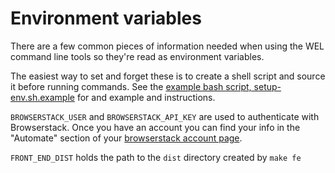 # Environment variables

There are a few common pieces of information needed when using the WEL command line tools so they're read as environment variables.

The easiest way to set and forget these is to create a shell script and source it before running commands. See the [example bash script, setup-env.sh.example](https://github.com/cowpaths/web-embed-lab/blob/master/setup-env.sh.example) for and example and instructions.

`BROWSERSTACK_USER` and `BROWSERSTACK_API_KEY` are used to authenticate with Browserstack. Once you have an account you can find your info in the "Automate" section of your [browserstack account page](https://www.browserstack.com/accounts/settings).   

`FRONT_END_DIST` holds the path to the `dist` directory created by `make fe`
